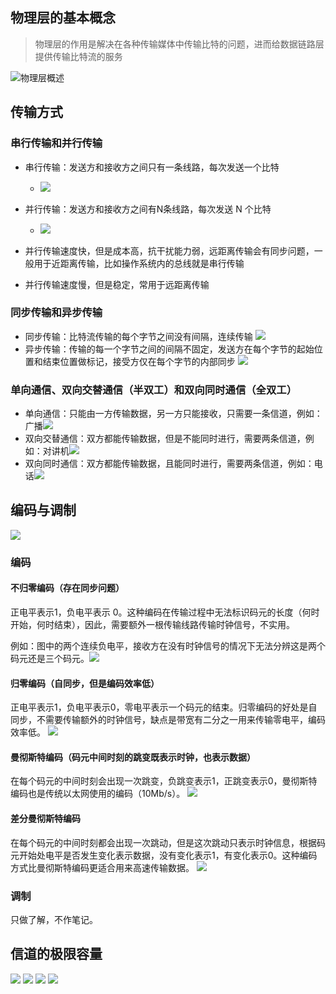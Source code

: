 ## 物理层的基本概念
>物理层的作用是解决在各种传输媒体中传输比特的问题，进而给数据链路层提供传输比特流的服务


![物理层概述](../image/1.png)

## 传输方式

### 串行传输和并行传输

-   串行传输：发送方和接收方之间只有一条线路，每次发送一个比特
	- ![](../image/Pasted%20image%2020221204152113.png)

-   并行传输：发送方和接收方之间有N条线路，每次发送 N 个比特
	- ![](../image/Pasted%20image%2020221204152201.png)

-   并行传输速度快，但是成本高，抗干扰能力弱，远距离传输会有同步问题，一般用于近距离传输，比如操作系统内的总线就是串行传输
-   并行传输速度慢，但是稳定，常用于远距离传输

### 同步传输和异步传输

-   同步传输：比特流传输的每个字节之间没有间隔，连续传输
	![](../image/Pasted%20image%2020221204152231.png)
-   异步传输：传输的每一个字节之间的间隔不固定，发送方在每个字节的起始位置和结束位置做标记，接受方仅在每个字节的内部同步 ![](../image/Pasted%20image%2020221204152251.png)

### 单向通信、双向交替通信（半双工）和双向同时通信（全双工）

-   单向通信：只能由一方传输数据，另一方只能接收，只需要一条信道，例如：广播![](../image/Pasted%20image%2020221204152343.png)
-   双向交替通信：双方都能传输数据，但是不能同时进行，需要两条信道，例如：对讲机![](../image/Pasted%20image%2020221204152420.png)
-   双向同时通信：双方都能传输数据，且能同时进行，需要两条信道，例如：电话![](../image/Pasted%20image%2020221204152438.png)

## 编码与调制

![](../image/Pasted%20image%2020221204152520.png)

### 编码

#### 不归零编码（存在同步问题）

正电平表示1，负电平表示 0。这种编码在传输过程中无法标识码元的长度（何时开始，何时结束），因此，需要额外一根传输线路传输时钟信号，不实用。

例如：图中的两个连续负电平，接收方在没有时钟信号的情况下无法分辨这是两个码元还是三个码元。![](../image/Pasted%20image%2020221204152602.png)

#### 归零编码（自同步，但是编码效率低）

正电平表示1，负电平表示0，零电平表示一个码元的结束。归零编码的好处是自同步，不需要传输额外的时钟信号，缺点是带宽有二分之一用来传输零电平，编码效率低。
![](../image/Pasted%20image%2020221204152702.png)

#### 曼彻斯特编码（码元中间时刻的跳变既表示时钟，也表示数据）

在每个码元的中间时刻会出现一次跳变，负跳变表示1，正跳变表示0，曼彻斯特编码也是传统以太网使用的编码（10Mb/s）。
![](../image/Pasted%20image%2020221204152741.png)

#### 差分曼彻斯特编码

在每个码元的中间时刻都会出现一次跳动，但是这次跳动只表示时钟信息，根据码元开始处电平是否发生变化表示数据，没有变化表示1，有变化表示0。这种编码方式比曼彻斯特编码更适合用来高速传输数据。
![](../image/Pasted%20image%2020221204152910.png)

### 调制

只做了解，不作笔记。

## 信道的极限容量

![](../image/Pasted%20image%2020221204152928.png)
![](../image/Pasted%20image%2020221204152934.png)
![](../image/Pasted%20image%2020221204152941.png)
![](../image/Pasted%20image%2020221204152953.png)